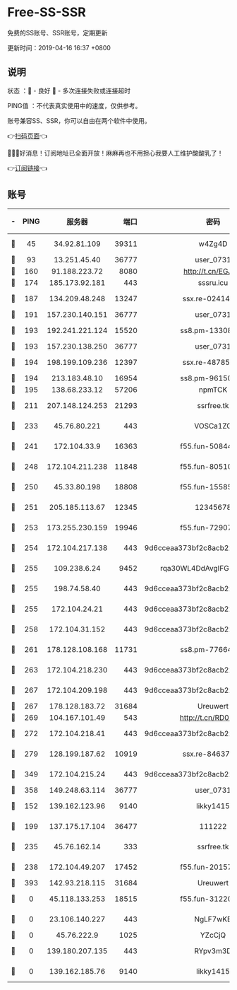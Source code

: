 # Free-SS-SSR

免费的SS账号、SSR账号，定期更新

更新时间：2019-04-16 16:37 +0800

## 说明

状态     ：🙂 - 良好 🙁 - 多次连接失败或连接超时

PING值   ：不代表真实使用中的速度，仅供参考。

账号兼容SS、SSR，你可以自由在两个软件中使用。

👉[扫码页面](https://liesauer.github.io/Free-SS-SSR/)👈

🎉🎉🎉好消息！订阅地址已全面开放！麻麻再也不用担心我要人工维护酸酸乳了！

👉[订阅链接](https://www.liesauer.net/yogurt/subscribe?ACCESS_TOKEN=DAYxR3mMaZAsaqUb)👈

## 账号

|-|PING|服务器|端口|密码|加密方式|区域|
|:----:|:----:|:-----:|-----:|:----:|:----:|:----:|
|🙂|45|34.92.81.109|39311|w4Zg4D|chacha20-ietf|US|
|🙂|93|13.251.45.40|36777|user_0731|chacha20|SG|
|🙂|160|91.188.223.72|8080|http://t.cn/EGJIyrl|rc4-md5|RU|
|🙂|174|185.173.92.181|443|sssru.icu|rc4-md5|RU|
|🙂|187|134.209.48.248|13247|ssx.re-02414807|aes-256-cfb|US|
|🙂|191|157.230.140.151|36777|user_0731|chacha20|US|
|🙂|193|192.241.221.124|15520|ss8.pm-13308805|aes-256-cfb|US|
|🙂|193|157.230.138.250|36777|user_0731|chacha20|US|
|🙂|194|198.199.109.236|12397|ssx.re-48785024|aes-256-cfb|US|
|🙂|194|213.183.48.10|16954|ss8.pm-96150837|rc4-md5|RU|
|🙂|195|138.68.233.12|57206|npmTCK|rc4-md5|US|
|🙂|211|207.148.124.253|21293|ssrfree.tk|aes-256-cfb|SG|
|🙂|233|45.76.80.221|443|VOSCa1ZG|aes-256-cfb|DE|
|🙂|241|172.104.33.9|16363|f55.fun-50844957|aes-256-cfb|SG|
|🙂|248|172.104.211.238|11848|f55.fun-80510832|aes-256-cfb|US|
|🙂|250|45.33.80.198|18808|f55.fun-15585908|aes-256-cfb|US|
|🙂|251|205.185.113.67|12345|12345678|aes-256-cfb|US|
|🙂|253|173.255.230.159|19946|f55.fun-72907812|aes-256-cfb|US|
|🙂|254|172.104.217.138|443|9d6cceaa373bf2c8acb22e60b6a58be6|aes-256-cfb|US|
|🙂|255|109.238.6.24|9452|rqa30WL4DdAvgIFG6Fs3znzTa|aes-256-cfb|FR|
|🙂|255|198.74.58.40|443|9d6cceaa373bf2c8acb22e60b6a58be6|aes-256-cfb|US|
|🙂|255|172.104.24.21|443|9d6cceaa373bf2c8acb22e60b6a58be6|aes-256-cfb|US|
|🙂|258|172.104.31.152|443|9d6cceaa373bf2c8acb22e60b6a58be6|aes-256-cfb|US|
|🙂|261|178.128.108.168|11731|ss8.pm-77664011|aes-256-cfb|SG|
|🙂|263|172.104.218.230|443|9d6cceaa373bf2c8acb22e60b6a58be6|aes-256-cfb|US|
|🙂|267|172.104.209.198|443|9d6cceaa373bf2c8acb22e60b6a58be6|aes-256-cfb|US|
|🙂|267|178.128.183.72|31684|Ureuwert|chacha20|US|
|🙂|269|104.167.101.49|543|http://t.cn/RD0D7sx|rc4-md5|CA|
|🙂|272|172.104.218.41|443|9d6cceaa373bf2c8acb22e60b6a58be6|aes-256-cfb|US|
|🙂|279|128.199.187.62|10919|ssx.re-84637462|aes-256-cfb|SG|
|🙂|349|172.104.215.24|443|9d6cceaa373bf2c8acb22e60b6a58be6|aes-256-cfb|US|
|🙂|358|149.248.63.114|36777|user_0731|chacha20|CA|
|🙂|152|139.162.123.96|9140|likky1415|aes-256-cfb|JP|
|🙂|199|137.175.17.104|36477|111222|aes-256-cfb|US|
|🙂|235|45.76.162.14|333|ssrfree.tk|aes-256-cfb|SG|
|🙂|238|172.104.49.207|17452|f55.fun-20157942|aes-256-cfb|SG|
|🙂|393|142.93.218.115|31684|Ureuwert|chacha20|IN|
|🙁|0|45.118.133.253|18515|f55.fun-31220969|aes-256-cfb|SG|
|🙁|0|23.106.140.227|443|NgLF7wKB|aes-256-cfb|US|
|🙁|0|45.76.222.9|1025|YZcCjQ|rc4-md5|JP|
|🙁|0|139.180.207.135|443|RYpv3m3D|aes-256-cfb|JP|
|🙁|0|139.162.185.76|9140|likky1415|aes-256-cfb|DE|
